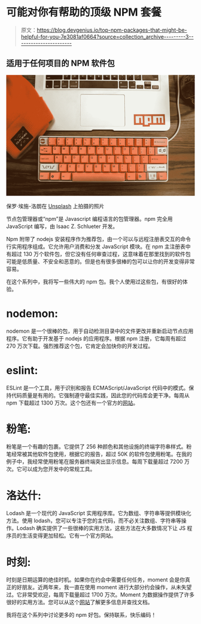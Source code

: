 # 可能对你有帮助的顶级 NPM 套餐

> 原文：<https://blog.devgenius.io/top-npm-packages-that-might-be-helpful-for-you-7e3081af0664?source=collection_archive---------3----------------------->

## 适用于任何项目的 NPM 软件包

![](img/8a633718aaff3aab13727632287466ce.png)

保罗·埃施-洛朗在 [Unsplash](https://unsplash.com?utm_source=medium&utm_medium=referral) 上拍摄的照片

节点包管理器或“npm”是 Javascript 编程语言的包管理器。npm 完全用 JavaScript 编写，由 Isaac Z. Schlueter 开发。

Npm 附带了 nodejs 安装程序作为推荐包，由一个可以与远程注册表交互的命令行实用程序组成。它允许用户消费和分发 JavaScript 模块。在 npm 主注册表中有超过 130 万个软件包，但它没有任何审查过程，这意味着在那里找到的软件包可能是低质量、不安全和恶意的。但是也有很多很棒的包可以让你的开发变得非常容易。

在这个系列中，我将写一些伟大的 npm 包。我个人使用过这些包，有很好的体验。

# nodemon:

nodemon 是一个很棒的包，用于自动检测目录中的文件更改并重新启动节点应用程序。它有助于开发基于 nodejs 的应用程序。根据 npm 注册，它每周有超过 270 万次下载。强烈推荐这个包，它肯定会加快你的开发过程。

# eslint:

ESLint 是一个工具，用于识别和报告 ECMAScript/JavaScript 代码中的模式。保持代码质量是有用的。它强制遵守最佳实践，因此您的代码库会更干净。每周从 npm 下载超过 1300 万次。这个包还有一个官方的[网站](https://eslint.org/)。

# 粉笔:

粉笔是一个有趣的包裹。它提供了 256 种颜色和其他设施的终端字符串样式。粉笔经常被其他软件包使用，根据它的报告，超过 50K 的软件包使用粉笔。在我的例子中，我经常使用粉笔在服务器终端突出显示信息。每周下载量超过 7200 万次。它可以成为您开发中的常规工具。

# 洛达什:

Lodash 是一个现代的 JavaScript 实用程序库。它为数组、字符串等提供模块化方法。使用 lodash，您可以专注于您的主代码，而不必关注数组、字符串等操作。Lodash 确实提供了一些很棒的实用方法，这些方法在大多数情况下让 JS 程序员的生活变得更加轻松。它有一个官方网站。

# 时刻:

时刻是日期运算的绝佳时机。如果你在约会中需要任何任务，moment 会是你真正的好朋友。近两年来，我一直在使用 moment 进行大部分约会操作，从未失望过。它非常受欢迎，每周下载量超过 1700 万次。Moment 为数据操作提供了许多很好的实用方法。您可以从这个[网站](https://momentjs.com/)了解更多信息并查找文档。

我将在这个系列中讨论更多的 npm 好包。保持联系，快乐编码！